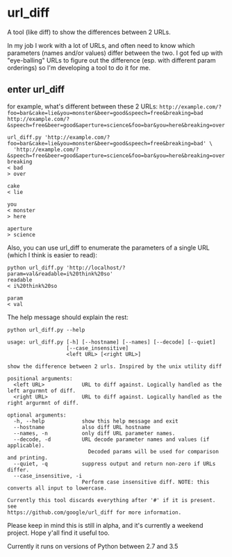 url_diff
========

A tool (like diff) to show the differences between 2 URLs.

In my job I work with a lot of URLs, and often need to know which parameters (names and/or values) differ between the two.  I got fed up with "eye-balling" URLs to figure out the difference (esp. with different param orderings) so I'm developing a tool to do it for me.

enter url_diff
--------------

for example, what's different between these 2 URLs:
`http://example.com/?foo=bar&cake=lie&you=monster&beer=good&speech=free&breaking=bad`
`http://example.com/?&speech=free&beer=good&aperture=science&foo=bar&you=here&breaking=over`

    url_diff.py 'http://example.com/?foo=bar&cake=lie&you=monster&beer=good&speech=free&breaking=bad' \
      'http://example.com/?&speech=free&beer=good&aperture=science&foo=bar&you=here&breaking=over'
    breaking
    < bad
    > over

    cake
    < lie

    you
    < monster
    > here

    aperture
    > science

Also, you can use url_diff to enumerate the parameters of a single URL (which I
think is easier to read):

    python url_diff.py 'http://localhost/?param=val&readable=i%20think%20so'
    readable
    < i%20think%20so

    param
    < val

The help message should explain the rest:

    python url_diff.py --help

    usage: url_diff.py [-h] [--hostname] [--names] [--decode] [--quiet]
                       [--case_insensitive]
                       <left URL> [<right URL>]

    show the difference between 2 urls. Inspired by the unix utility diff

    positional arguments:
      <left URL>            URL to diff against. Logically handled as the left argurmnt of diff.
      <right URL>           URL to diff against. Logically handled as the right argurmnt of diff.

    optional arguments:
      -h, --help            show this help message and exit
      --hostname            also diff URL hostname
      --names, -n           only diff URL parameter names.
      --decode, -d          URL decode parameter names and values (if applicable).
                              Decoded params will be used for comparison and printing.
      --quiet, -q           suppress output and return non-zero if URLs differ.
      --case_insensitive, -i
                            Perform case insensitive diff. NOTE: this converts all input to lowercase.

    Currently this tool discards everything after '#' if it is present. see
    https://github.com/google/url_diff for more information.

Please keep in mind this is still in alpha, and it's currently a weekend project. Hope y'all find it useful too.

Currently it runs on versions of Python between 2.7 and 3.5
